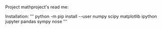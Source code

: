 Project mathproject's read me:

Installation:
'''
python -m pip install --user numpy scipy matplotlib ipython jupyter pandas sympy nose
'''